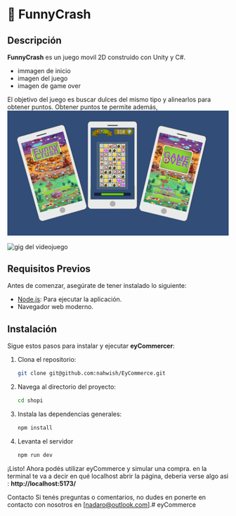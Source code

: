 # 📝 FunnyCrash

## Descripción
**FunnyCrash** es un juego movil 2D construido con Unity y C#.

- immagen de inicio
- imagen del juego
- imagen de game over

El objetivo del juego es buscar dulces del mismo tipo y alinearlos para obtener puntos. Obtener puntos te permite además, 
<img src="./public/funny.png" alt="Home">

![gig del videojuego]("./public/labyrinth-1.gif")







## Requisitos Previos
Antes de comenzar, asegúrate de tener instalado lo siguiente:
- [Node.js](https://nodejs.org/): Para ejecutar la aplicación.
- Navegador web moderno.

## Instalación
Sigue estos pasos para instalar y ejecutar **eyCommercer**:

1. Clona el repositorio:

   ```bash
   git clone git@github.com:nahwish/EyCommerce.git
   
2. Navega al directorio del proyecto:

   ```bash
   cd shopi

3. Instala las dependencias generales:

   ```bash
   npm install

6. Levanta el servidor

   ```bash
   npm run dev


¡Listo! Ahora podés utilizar eyCommerce y simular una compra. en la terminal te va a decir en qué localhost abrir la página,
deberia verse algo asi : **http://localhost:5173/**


Contacto
Si tenés preguntas o comentarios, no dudes en ponerte en contacto con nosotros en [nadaro@outlook.com].# eyCommerce
